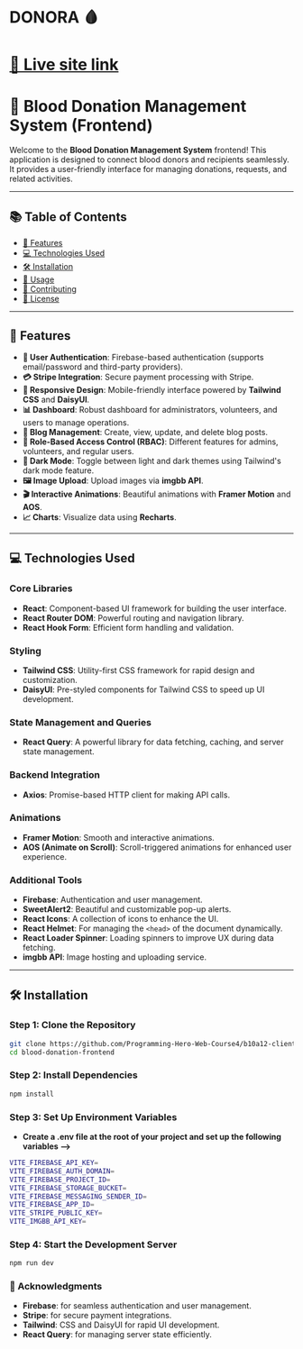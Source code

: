 # DONORA 🩸

# [🚀 Live site link](https://sritys-donora.netlify.app/)


# 💉 Blood Donation Management System (Frontend)

Welcome to the **Blood Donation Management System** frontend! This application is designed to connect blood donors and recipients seamlessly. It provides a user-friendly interface for managing donations, requests, and related activities.

---

## 📚 Table of Contents

- [🎯 Features](#features)
- [💻 Technologies Used](#technologies-used)
- [🛠️ Installation](#installation)
- [🚀 Usage](#usage)
- [🌱 Contributing](#contributing)
- [📄 License](#license)

---

## 🎯 Features

- **🔐 User Authentication**: Firebase-based authentication (supports email/password and third-party providers).
- **💳 Stripe Integration**: Secure payment processing with Stripe.
- **📱 Responsive Design**: Mobile-friendly interface powered by **Tailwind CSS** and **DaisyUI**.
- **📊 Dashboard**: Robust dashboard for administrators, volunteers, and users to manage operations.
- **📝 Blog Management**: Create, view, update, and delete blog posts.
- **👥 Role-Based Access Control (RBAC)**: Different features for admins, volunteers, and regular users.
- **🌙 Dark Mode**: Toggle between light and dark themes using Tailwind's dark mode feature.
- **🖼️ Image Upload**: Upload images via **imgbb API**.
- **🎬 Interactive Animations**: Beautiful animations with **Framer Motion** and **AOS**.
- **📈 Charts**: Visualize data using **Recharts**.

---

## 💻 Technologies Used

### Core Libraries
- **React**: Component-based UI framework for building the user interface.
- **React Router DOM**: Powerful routing and navigation library.
- **React Hook Form**: Efficient form handling and validation.

### Styling
- **Tailwind CSS**: Utility-first CSS framework for rapid design and customization.
- **DaisyUI**: Pre-styled components for Tailwind CSS to speed up UI development.

### State Management and Queries
- **React Query**: A powerful library for data fetching, caching, and server state management.

### Backend Integration
- **Axios**: Promise-based HTTP client for making API calls.

### Animations
- **Framer Motion**: Smooth and interactive animations.
- **AOS (Animate on Scroll)**: Scroll-triggered animations for enhanced user experience.

### Additional Tools
- **Firebase**: Authentication and user management.
- **SweetAlert2**: Beautiful and customizable pop-up alerts.
- **React Icons**: A collection of icons to enhance the UI.
- **React Helmet**: For managing the `<head>` of the document dynamically.
- **React Loader Spinner**: Loading spinners to improve UX during data fetching.
- **imgbb API**: Image hosting and uploading service.

---

## 🛠️ Installation

### Step 1: Clone the Repository

```bash
git clone https://github.com/Programming-Hero-Web-Course4/b10a12-client-side-Rahima-Akter.git
cd blood-donation-frontend
```
### Step 2: Install Dependencies
```bash
npm install
```

### Step 3: Set Up Environment Variables
- **Create a .env file at the root of your project and set up the following variables -->**
```bash
VITE_FIREBASE_API_KEY=
VITE_FIREBASE_AUTH_DOMAIN=
VITE_FIREBASE_PROJECT_ID=
VITE_FIREBASE_STORAGE_BUCKET=
VITE_FIREBASE_MESSAGING_SENDER_ID=
VITE_FIREBASE_APP_ID=
VITE_STRIPE_PUBLIC_KEY=
VITE_IMGBB_API_KEY=
```

### Step 4: Start the Development Server
```bash
npm run dev
```

### 🎉 Acknowledgments
- **Firebase**: for seamless authentication and user management.
- **Stripe**: for secure payment integrations.
- **Tailwind**: CSS and DaisyUI for rapid UI development.
- **React Query**: for managing server state efficiently.

